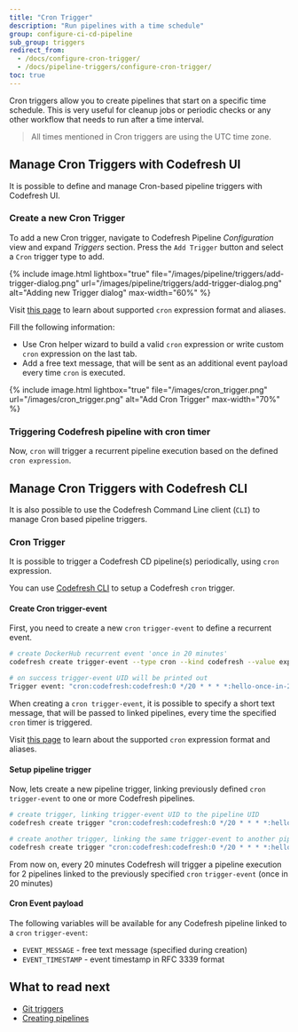 ```yaml
---
title: "Cron Trigger"
description: "Run pipelines with a time schedule"
group: configure-ci-cd-pipeline
sub_group: triggers
redirect_from:
  - /docs/configure-cron-trigger/
  - /docs/pipeline-triggers/configure-cron-trigger/
toc: true
---
```


Cron triggers allow you to create pipelines that start on a specific time schedule. This is very useful for cleanup jobs or periodic checks or any other workflow that needs to run after a time interval.

>All times mentioned in Cron triggers are using the UTC time zone. 

## Manage Cron Triggers with Codefresh UI

It is possible to define and manage Cron-based pipeline triggers with Codefresh UI.

### Create a new Cron Trigger

To add a new Cron trigger, navigate to Codefresh Pipeline *Configuration* view and expand *Triggers* section. Press the `Add Trigger` button and select a `Cron` trigger type to add.

{% include image.html
lightbox="true"
file="/images/pipeline/triggers/add-trigger-dialog.png"
url="/images/pipeline/triggers/add-trigger-dialog.png"
alt="Adding new Trigger dialog"
max-width="60%"
%}


Visit [this page](https://github.com/codefresh-io/cronus/blob/master/docs/expression.md) to learn about supported `cron` expression format and aliases.


Fill the following information:

* Use Cron helper wizard to build a valid `cron` expression or write custom `cron` expression on the last tab.
* Add a free text message, that will be sent as an additional event payload every time `cron` is executed.

{% include image.html
lightbox="true"
file="/images/cron_trigger.png"
url="/images/cron_trigger.png"
alt="Add Cron Trigger"
max-width="70%"
%}


### Triggering Codefresh pipeline with cron timer

Now, `cron` will trigger a recurrent pipeline execution based on the defined `cron expression`.

## Manage Cron Triggers with Codefresh CLI

It is also possible to use the Codefresh Command Line client (`CLI`) to manage Cron based pipeline triggers.

### Cron Trigger

It is possible to trigger a Codefresh CD pipeline(s) periodically, using `cron` expression.

You can use [Codefresh CLI](https://cli.codefresh.io/) to setup a Codefresh `cron` trigger.

#### Create Cron trigger-event

First, you need to create a new `cron` `trigger-event` to define a recurrent event.

```sh
# create DockerHub recurrent event 'once in 20 minutes'
codefresh create trigger-event --type cron --kind codefresh --value expression="0 */20 * * * *" --value message="hello-once-in-20-min"

# on success trigger-event UID will be printed out
Trigger event: "cron:codefresh:codefresh:0 */20 * * * *:hello-once-in-20-min:107e9db97062" was successfully created.
```

When creating a `cron trigger-event`, it is possible to specify a short text message, that will be passed to linked pipelines, every time the specified `cron` timer is triggered.

Visit [this page](https://github.com/codefresh-io/cronus/blob/master/docs/expression.md) to learn about the supported `cron` expression format and aliases.

#### Setup pipeline trigger

Now, lets create a new pipeline trigger, linking previously defined `cron` `trigger-event` to one or more Codefresh pipelines.

```sh
# create trigger, linking trigger-event UID to the pipeline UID
codefresh create trigger "cron:codefresh:codefresh:0 */20 * * * *:hello-once-in-20-min:107e9db97062" 7a5622e4b1ad5ba0018a3c9c

# create another trigger, linking the same trigger-event to another pipeline
codefresh create trigger "cron:codefresh:codefresh:0 */20 * * * *:hello-once-in-20-min:107e9db97062" 4a5634e4b2cd6baf021a3c0a
```

From now on, every 20 minutes Codefresh will trigger a pipeline execution for 2 pipelines linked to the previously specified `cron` `trigger-event` (once in 20 minutes)

#### Cron Event payload

The following variables will be available for any Codefresh pipeline linked to a `cron` `trigger-event`:

- `EVENT_MESSAGE` - free text message (specified during creation)
- `EVENT_TIMESTAMP` - event timestamp in RFC 3339 format

## What to read next
- [Git triggers]({{site.baseurl}}/docs/configure-ci-cd-pipeline/triggers/git-triggers/) 
- [Creating pipelines]({{site.baseurl}}/docs/configure-ci-cd-pipeline/pipelines/) 

